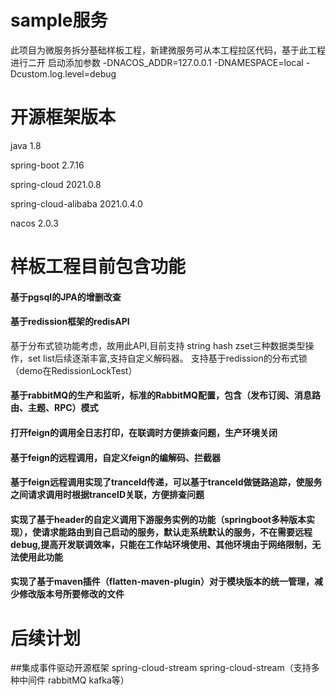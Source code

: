 # sample服务

此项目为微服务拆分基础样板工程，新建微服务可从本工程拉区代码，基于此工程进行二开
启动添加参数 -DNACOS_ADDR=127.0.0.1 -DNAMESPACE=local -Dcustom.log.level=debug


# 开源框架版本
java 1.8

spring-boot 2.7.16

spring-cloud 2021.0.8

spring-cloud-alibaba 2021.0.4.0

nacos 2.0.3

# 样板工程目前包含功能

#### 基于pgsql的JPA的增删改查

#### 基于redission框架的redisAPI
基于分布式锁功能考虑，故用此API,目前支持 string hash zset三种数据类型操作，set list后续逐渐丰富,支持自定义解码器。
支持基于redission的分布式锁（demo在RedissionLockTest）

#### 基于rabbitMQ的生产和监听，标准的RabbitMQ配置，包含（发布订阅、消息路由、主题、RPC）模式

#### 打开feign的调用全日志打印，在联调时方便排查问题，生产环境关闭

#### 基于feign的远程调用，自定义feign的编解码、拦截器

#### 基于feign远程调用实现了tranceId传递，可以基于tranceId做链路追踪，使服务之间请求调用时根据tranceID关联，方便排查问题

#### 实现了基于header的自定义调用下游服务实例的功能（springboot多种版本实现），使请求能路由到自己启动的服务，默认走系统默认的服务，不在需要远程debug,提高开发联调效率，只能在工作站环境使用、其他环境由于网络限制，无法使用此功能

#### 实现了基于maven插件（flatten-maven-plugin）对于模块版本的统一管理，减少修改版本号所要修改的文件

# 后续计划
##集成事件驱动开源框架 spring-cloud-stream
    spring-cloud-stream（支持多种中间件 rabbitMQ kafka等）
